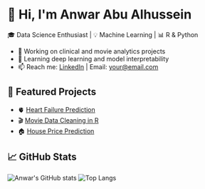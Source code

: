
# 👋 Hi, I'm Anwar Abu Alhussein

🎓 Data Science Enthusiast | 💡 Machine Learning | 📊 R & Python

- 🔭 Working on clinical and movie analytics projects
- 🌱 Learning deep learning and model interpretability
- 📫 Reach me: [LinkedIn](your-link) | Email: your@email.com

## 🚀 Featured Projects

- 🫀 [Heart Failure Prediction](https://github.com/ABUALHUSSEIN/your-repo)
- 🎬 [Movie Data Cleaning in R](https://github.com/ABUALHUSSEIN/your-repo)
- 🏠 [House Price Prediction](https://github.com/ABUALHUSSEIN/your-repo)

## 📈 GitHub Stats

![Anwar's GitHub stats](https://github-readme-stats.vercel.app/api?username=ABUALHUSSEIN&show_icons=true&theme=gruvbox)
![Top Langs](https://github-readme-stats.vercel.app/api/top-langs/?username=ABUALHUSSEIN&layout=compact)
